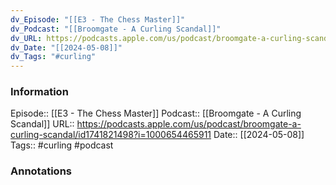 ```yaml
---
dv_Episode: "[[E3 - The Chess Master]]"
dv_Podcast: "[[Broomgate - A Curling Scandal]]"
dv_URL: https://podcasts.apple.com/us/podcast/broomgate-a-curling-scandal/id1741821498?i=1000654465911
dv_Date: "[[2024-05-08]]"
dv_Tags: "#curling"
---
```

### Information

Episode:: [[E3 - The Chess Master]]
Podcast:: [[Broomgate - A Curling Scandal]]
URL:: https://podcasts.apple.com/us/podcast/broomgate-a-curling-scandal/id1741821498?i=1000654465911
Date:: [[2024-05-08]]
Tags:: #curling
#podcast


### Annotations

